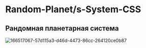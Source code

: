 # Random-Planet/s-System-CSS
 
## Рандомная планетарная система

![166517067-57d115a3-d46d-4473-86cc-264120ce0b87](https://user-images.githubusercontent.com/56477695/173927623-023cdc2c-3f1f-4685-b9f6-9333246f4b81.jpg)
